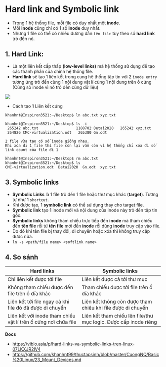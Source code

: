 # Hard link and Symbolic link
- Trong 1 hệ thống file, mỗi file có duy nhất một **inode**.
- Mỗi **inode** cũng chỉ có 1 số **inode** duy nhất.
- Nhưng 1 file có thể có nhiều đường dẫn `tên file` tùy theo số **hard link** trỏ đến nó.

## 1. Hard Link:
- Là một liên kết cấp thấp **(low-level links)** mà hệ thống sử dụng để tạo các thành phần của chính hệ thống file.
- **Hard link** sẽ tạo 1 liên kết trong cung hệ thống tập tin với 2 `inode entry` tương ứng trỏ đến cùng 1 nội dung vật lí cùng 1 nội dung trên ổ cứng (Cùng số inode vì nó trỏ đến cùng dữ liệu)

![](https://images.viblo.asia/854df42c-5097-49cf-8c32-23fdd8be3484.png)

- Cách tạo 1 Liên kết cứng
```
khanhnt@Inspiron3521:~/Desktop$ ln abc.txt xyz.txt
```

```
khanhnt@Inspiron3521:~/Desktop$ ls -i
 265242 abc.txt                 1188702 Detai2020   265242 xyz.txt
 264826 CMC-virtualization.odt   265380 Gn.odt
```

```
2 file vừa tạo có số inode giống nhau.
Khi xóa đi 1 file thì file còn lại vẫn còn vì hệ thống chỉ xóa đi số link count của file đi 1
```

```
khanhnt@Inspiron3521:~/Desktop$ rm abc.txt 
khanhnt@Inspiron3521:~/Desktop$ ls
CMC-virtualization.odt  Detai2020  Gn.odt  xyz.txt
```
## 3. Symbolic links
- **Symbolic Links** là 1 file trỏ đến 1 file hoặc thư mục khác (**target**). Tương tự như 1 `shortcut`.
- Khi được tạo, 1 **symbolic link** có thể sử dụng thay cho target file.
- **Symbolic link** tạo 1 inode mới và nội dung của inode này trỏ đến tập tin gốc.
- **Symbolic links** không tham chiếu trực tiếp đến **inode** mà tham chiếu đến **tên file** rồi từ **tên file** mới đến **inode** rồi dùng **inode** truy cập vào file. 
- Do đó khi tên file bị thay đổi, di chuyển hoặc xóa thì không truy cập được nữa.
- `ln -s <path/file name> <softlink name>`

## 4. So sánh 

|Hard links|Symbolic links|
|----------|--------------|
|Chỉ liên kết được tới file|Liên kết được cả tới thư mục|
|Không tham chiếu được đến file trên ổ đĩa khác|Tham chiếu được tới file trên ổ đĩa khác|
|Liên kết tới file ngay cả khi file đó đã được di chuyển|Liên kết không còn được tham chiêu khi file được di chuyển|
|Liên kết với inode tham chiếu vật lí trên ổ cứng nơi chứa file|Liên kết tham chiếu lên file/thư mục logic. Được cấp inode riêng|

__Docs__
- https://viblo.asia/p/hard-links-va-symbolic-links-tren-linux-07LKXJR2lV4
- https://github.com/khanhnt99/thuctapsinh/blob/master/CuongNQ/Basic%20Linux/23_Mount_Devices.md

